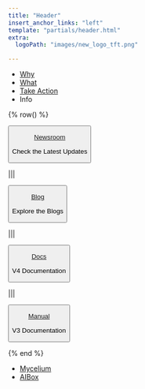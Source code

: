```yaml
---
title: "Header"
insert_anchor_links: "left"
template: "partials/header.html"
extra:
  logoPath: "images/new_logo_tft.png"

---
```


- [Why]("/why")
- [What]("/what")
- [Take Action]("/action")
- Info


{% row() %}

<button class="dropdown" onclick="window.location.href='/newsroom'">

[Newsroom](/newsroom)
<br>
<p class="text-sm">Check the Latest Updates</p>

</button>

|||

<button class="dropdown" onclick="window.location.href='/blog'">

[Blog](/blog)
<br>
<p class="text-sm">Explore the Blogs</p>

</button>

|||

<button class="dropdown" onclick="openInNewTab('https&#58;//docs.threefold.io/docs/introduction')">

[Docs](https://docs.threefold.io)
<br>
<p class="text-sm">V4 Documentation</p>

</button>

|||

<button class="dropdown" onclick="openInNewTab('https&#58;//manual.grid.tf/')">

[Manual](https://manual.grid.tf/)
<br>
<p class="text-sm">V3 Documentation</p>

</button>



{% end %}



- [Mycelium]("https://www.mycelium.threefold.io/")
- [AIBox]("https://aibox.threefold.io/")
